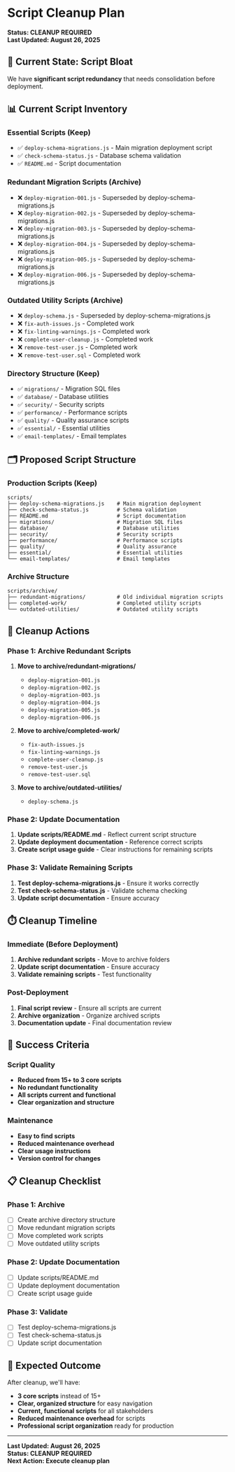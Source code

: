 # Script Cleanup Plan

**Status: CLEANUP REQUIRED**  
**Last Updated: August 26, 2025**

## 🧹 **Current State: Script Bloat**

We have **significant script redundancy** that needs consolidation before deployment.

## 📊 **Current Script Inventory**

### **Essential Scripts (Keep)**
- ✅ `deploy-schema-migrations.js` - Main migration deployment script
- ✅ `check-schema-status.js` - Database schema validation
- ✅ `README.md` - Script documentation

### **Redundant Migration Scripts (Archive)**
- ❌ `deploy-migration-001.js` - Superseded by deploy-schema-migrations.js
- ❌ `deploy-migration-002.js` - Superseded by deploy-schema-migrations.js
- ❌ `deploy-migration-003.js` - Superseded by deploy-schema-migrations.js
- ❌ `deploy-migration-004.js` - Superseded by deploy-schema-migrations.js
- ❌ `deploy-migration-005.js` - Superseded by deploy-schema-migrations.js
- ❌ `deploy-migration-006.js` - Superseded by deploy-schema-migrations.js

### **Outdated Utility Scripts (Archive)**
- ❌ `deploy-schema.js` - Superseded by deploy-schema-migrations.js
- ❌ `fix-auth-issues.js` - Completed work
- ❌ `fix-linting-warnings.js` - Completed work
- ❌ `complete-user-cleanup.js` - Completed work
- ❌ `remove-test-user.js` - Completed work
- ❌ `remove-test-user.sql` - Completed work

### **Directory Structure (Keep)**
- ✅ `migrations/` - Migration SQL files
- ✅ `database/` - Database utilities
- ✅ `security/` - Security scripts
- ✅ `performance/` - Performance scripts
- ✅ `quality/` - Quality assurance scripts
- ✅ `essential/` - Essential utilities
- ✅ `email-templates/` - Email templates

## 🗂️ **Proposed Script Structure**

### **Production Scripts (Keep)**
```
scripts/
├── deploy-schema-migrations.js    # Main migration deployment
├── check-schema-status.js         # Schema validation
├── README.md                      # Script documentation
├── migrations/                    # Migration SQL files
├── database/                      # Database utilities
├── security/                      # Security scripts
├── performance/                   # Performance scripts
├── quality/                       # Quality assurance
├── essential/                     # Essential utilities
└── email-templates/               # Email templates
```

### **Archive Structure**
```
scripts/archive/
├── redundant-migrations/          # Old individual migration scripts
├── completed-work/                # Completed utility scripts
└── outdated-utilities/            # Outdated utility scripts
```

## 🧹 **Cleanup Actions**

### **Phase 1: Archive Redundant Scripts**
1. **Move to archive/redundant-migrations/**
   - `deploy-migration-001.js`
   - `deploy-migration-002.js`
   - `deploy-migration-003.js`
   - `deploy-migration-004.js`
   - `deploy-migration-005.js`
   - `deploy-migration-006.js`

2. **Move to archive/completed-work/**
   - `fix-auth-issues.js`
   - `fix-linting-warnings.js`
   - `complete-user-cleanup.js`
   - `remove-test-user.js`
   - `remove-test-user.sql`

3. **Move to archive/outdated-utilities/**
   - `deploy-schema.js`

### **Phase 2: Update Documentation**
1. **Update scripts/README.md** - Reflect current script structure
2. **Update deployment documentation** - Reference correct scripts
3. **Create script usage guide** - Clear instructions for remaining scripts

### **Phase 3: Validate Remaining Scripts**
1. **Test deploy-schema-migrations.js** - Ensure it works correctly
2. **Test check-schema-status.js** - Validate schema checking
3. **Update script documentation** - Ensure accuracy

## ⏱️ **Cleanup Timeline**

### **Immediate (Before Deployment)**
1. **Archive redundant scripts** - Move to archive folders
2. **Update script documentation** - Ensure accuracy
3. **Validate remaining scripts** - Test functionality

### **Post-Deployment**
1. **Final script review** - Ensure all scripts are current
2. **Archive organization** - Organize archived scripts
3. **Documentation update** - Final documentation review

## 🎯 **Success Criteria**

### **Script Quality**
- **Reduced from 15+ to 3 core scripts**
- **No redundant functionality**
- **All scripts current and functional**
- **Clear organization and structure**

### **Maintenance**
- **Easy to find scripts**
- **Reduced maintenance overhead**
- **Clear usage instructions**
- **Version control for changes**

## 📋 **Cleanup Checklist**

### **Phase 1: Archive**
- [ ] Create archive directory structure
- [ ] Move redundant migration scripts
- [ ] Move completed work scripts
- [ ] Move outdated utility scripts

### **Phase 2: Update Documentation**
- [ ] Update scripts/README.md
- [ ] Update deployment documentation
- [ ] Create script usage guide

### **Phase 3: Validate**
- [ ] Test deploy-schema-migrations.js
- [ ] Test check-schema-status.js
- [ ] Update script documentation

## 🎉 **Expected Outcome**

After cleanup, we'll have:
- **3 core scripts** instead of 15+
- **Clear, organized structure** for easy navigation
- **Current, functional scripts** for all stakeholders
- **Reduced maintenance overhead** for scripts
- **Professional script organization** ready for production

---

**Last Updated: August 26, 2025**  
**Status: CLEANUP REQUIRED**  
**Next Action: Execute cleanup plan**

